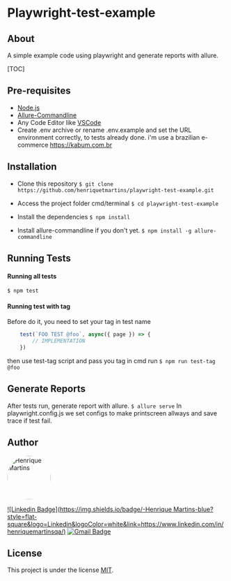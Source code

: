 # Playwright-test-example

## About
A simple example code using playwright and generate reports with allure.


[TOC]

## Pre-requisites
* [Node.js](https://nodejs.org/en/download/)
* [Allure-Commandline](https://www.npmjs.com/package/allure-commandline)
* Any Code Editor like [VSCode](https://code.visualstudio.com/)
* Create .env archive or rename .env.example and set the URL environment correctly, to tests already done. i'm use a brazilian e-commerce https://kabum.com.br

## Installation
* Clone this repository
`$ git clone https://github.com/henriquetmartins/playwright-test-example.git` 

*  Access the project folder cmd/terminal
`$ cd playwright-test-example`

* Install the dependencies 
`$ npm install` 

* Install allure-commandline if you don't yet.
`$ npm install -g allure-commandline` 


## Running Tests
#### Running all tests
`$ npm test` 


#### Running test with tag
Before do it, you need to set your tag in test name
```javascript
    test(`FOO TEST @foo`, async({ page }) => {       
        // IMPLEMENTATION
    })
```
then use test-tag script and pass you tag in cmd run
`$ npm run test-tag @foo` 


## Generate Reports
After tests run, generate report with allure. 
`$ allure serve` 
In playwright.config.js we set configs to make printscreen allways and save trace if test fail. 

## Author

<img style="border-radius: 50%;" src="https://avatars3.githubusercontent.com/henriquetmartins" width="100px;" alt="Henrique Martins"/>

[![Linkedin Badge](https://img.shields.io/badge/-Henrique Martins-blue?style=flat-square&logo=Linkedin&logoColor=white&link=https://www.linkedin.com/in/henriquemartinsqa/)](https://www.linkedin.com/in/henriquemartinsqa/) 
[![Gmail Badge](https://img.shields.io/badge/-henriqueteixeiramartins@gmail.com-c14438?style=flat-square&logo=Gmail&logoColor=white&link=mailto:henriqueteixeiramartins@gmail.com)](mailto:henriqueteixeiramartins@gmail.com)


## License

This project is under the license [MIT](./LICENSE).
